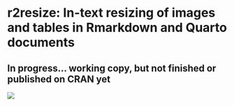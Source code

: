 # r2resize: In-text resizing of images and tables in Rmarkdown and Quarto documents

## In progress... working copy, but not finished or published on CRAN yet

![](https://obianom.com/r2resize_card.png)
